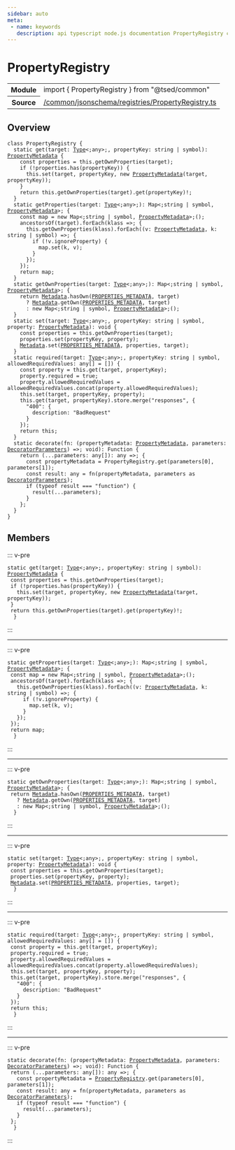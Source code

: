 ```yaml
---
sidebar: auto
meta:
 - name: keywords
   description: api typescript node.js documentation PropertyRegistry class
---
```

# PropertyRegistry <Badge text="Class" type="class"/>
<!-- Summary -->
<section class="symbol-info"><table class="is-full-width"><tbody><tr><th>Module</th><td><div class="lang-typescript"><span class="token keyword">import</span> { PropertyRegistry }&nbsp;<span class="token keyword">from</span>&nbsp;<span class="token string">"@tsed/common"</span></div></td></tr><tr><th>Source</th><td><a href="https://github.com/Romakita/ts-express-decorators/blob/v4.30.2/src//common/jsonschema/registries/PropertyRegistry.ts#L0-L0">/common/jsonschema/registries/PropertyRegistry.ts</a></td></tr></tbody></table></section>

<!-- Overview -->
## Overview


<pre><code class="typescript-lang "><span class="token keyword">class</span> PropertyRegistry <span class="token punctuation">{</span>
  <span class="token keyword">static</span> <span class="token function">get</span><span class="token punctuation">(</span>target<span class="token punctuation">:</span> <a href="/api/core/interfaces/Type.html"><span class="token">Type</span></a>&lt<span class="token punctuation">;</span><span class="token keyword">any</span>&gt<span class="token punctuation">;</span><span class="token punctuation">,</span> propertyKey<span class="token punctuation">:</span> <span class="token keyword">string</span> | symbol<span class="token punctuation">)</span><span class="token punctuation">:</span> <a href="/api/common/jsonschema/class/PropertyMetadata.html"><span class="token">PropertyMetadata</span></a> <span class="token punctuation">{</span>
    <span class="token keyword">const</span> properties<span class="token punctuation"> = </span>this.<span class="token function">getOwnProperties</span><span class="token punctuation">(</span>target<span class="token punctuation">)</span><span class="token punctuation">;</span>
    if <span class="token punctuation">(</span>!properties.<span class="token function">has</span><span class="token punctuation">(</span>propertyKey<span class="token punctuation">)</span><span class="token punctuation">)</span> <span class="token punctuation">{</span>
      this.<span class="token function">set</span><span class="token punctuation">(</span>target<span class="token punctuation">,</span> propertyKey<span class="token punctuation">,</span> new <span class="token function"><a href="/api/common/jsonschema/class/PropertyMetadata.html"><span class="token">PropertyMetadata</span></a></span><span class="token punctuation">(</span>target<span class="token punctuation">,</span> propertyKey<span class="token punctuation">)</span><span class="token punctuation">)</span><span class="token punctuation">;</span>
    <span class="token punctuation">}</span>
    return this.<span class="token function">getOwnProperties</span><span class="token punctuation">(</span>target<span class="token punctuation">)</span>.<span class="token function">get</span><span class="token punctuation">(</span>propertyKey<span class="token punctuation">)</span>!<span class="token punctuation">;</span>
  <span class="token punctuation">}</span>
  <span class="token keyword">static</span> <span class="token function">getProperties</span><span class="token punctuation">(</span>target<span class="token punctuation">:</span> <a href="/api/core/interfaces/Type.html"><span class="token">Type</span></a>&lt<span class="token punctuation">;</span><span class="token keyword">any</span>&gt<span class="token punctuation">;</span><span class="token punctuation">)</span><span class="token punctuation">:</span> Map&lt<span class="token punctuation">;</span><span class="token keyword">string</span> | symbol<span class="token punctuation">,</span> <a href="/api/common/jsonschema/class/PropertyMetadata.html"><span class="token">PropertyMetadata</span></a>&gt<span class="token punctuation">;</span> <span class="token punctuation">{</span>
    <span class="token keyword">const</span> map<span class="token punctuation"> = </span>new Map&lt<span class="token punctuation">;</span><span class="token keyword">string</span> | symbol<span class="token punctuation">,</span> <a href="/api/common/jsonschema/class/PropertyMetadata.html"><span class="token">PropertyMetadata</span></a>&gt<span class="token punctuation">;</span><span class="token punctuation">(</span><span class="token punctuation">)</span><span class="token punctuation">;</span>
    <span class="token function">ancestorsOf</span><span class="token punctuation">(</span>target<span class="token punctuation">)</span>.<span class="token function">forEach</span><span class="token punctuation">(</span>klass =&gt<span class="token punctuation">;</span> <span class="token punctuation">{</span>
      this.<span class="token function">getOwnProperties</span><span class="token punctuation">(</span>klass<span class="token punctuation">)</span>.<span class="token function">forEach</span><span class="token punctuation">(</span><span class="token punctuation">(</span>v<span class="token punctuation">:</span> <a href="/api/common/jsonschema/class/PropertyMetadata.html"><span class="token">PropertyMetadata</span></a><span class="token punctuation">,</span> k<span class="token punctuation">:</span> <span class="token keyword">string</span> | symbol<span class="token punctuation">)</span> =&gt<span class="token punctuation">;</span> <span class="token punctuation">{</span>
        if <span class="token punctuation">(</span>!v.ignoreProperty<span class="token punctuation">)</span> <span class="token punctuation">{</span>
          map.<span class="token function">set</span><span class="token punctuation">(</span>k<span class="token punctuation">,</span> v<span class="token punctuation">)</span><span class="token punctuation">;</span>
        <span class="token punctuation">}</span>
      <span class="token punctuation">}</span><span class="token punctuation">)</span><span class="token punctuation">;</span>
    <span class="token punctuation">}</span><span class="token punctuation">)</span><span class="token punctuation">;</span>
    return map<span class="token punctuation">;</span>
  <span class="token punctuation">}</span>
  <span class="token keyword">static</span> <span class="token function">getOwnProperties</span><span class="token punctuation">(</span>target<span class="token punctuation">:</span> <a href="/api/core/interfaces/Type.html"><span class="token">Type</span></a>&lt<span class="token punctuation">;</span><span class="token keyword">any</span>&gt<span class="token punctuation">;</span><span class="token punctuation">)</span><span class="token punctuation">:</span> Map&lt<span class="token punctuation">;</span><span class="token keyword">string</span> | symbol<span class="token punctuation">,</span> <a href="/api/common/jsonschema/class/PropertyMetadata.html"><span class="token">PropertyMetadata</span></a>&gt<span class="token punctuation">;</span> <span class="token punctuation">{</span>
    return <a href="/api/core/class/Metadata.html"><span class="token">Metadata</span></a>.<span class="token function">hasOwn</span><span class="token punctuation">(</span><a href="/api/common/converters/constants/PROPERTIES_METADATA.html"><span class="token">PROPERTIES_METADATA</span></a><span class="token punctuation">,</span> target<span class="token punctuation">)</span>
      ? <a href="/api/core/class/Metadata.html"><span class="token">Metadata</span></a>.<span class="token function">getOwn</span><span class="token punctuation">(</span><a href="/api/common/converters/constants/PROPERTIES_METADATA.html"><span class="token">PROPERTIES_METADATA</span></a><span class="token punctuation">,</span> target<span class="token punctuation">)</span>
      <span class="token punctuation">:</span> new Map&lt<span class="token punctuation">;</span><span class="token keyword">string</span> | symbol<span class="token punctuation">,</span> <a href="/api/common/jsonschema/class/PropertyMetadata.html"><span class="token">PropertyMetadata</span></a>&gt<span class="token punctuation">;</span><span class="token punctuation">(</span><span class="token punctuation">)</span><span class="token punctuation">;</span>
  <span class="token punctuation">}</span>
  <span class="token keyword">static</span> <span class="token function">set</span><span class="token punctuation">(</span>target<span class="token punctuation">:</span> <a href="/api/core/interfaces/Type.html"><span class="token">Type</span></a>&lt<span class="token punctuation">;</span><span class="token keyword">any</span>&gt<span class="token punctuation">;</span><span class="token punctuation">,</span> propertyKey<span class="token punctuation">:</span> <span class="token keyword">string</span> | symbol<span class="token punctuation">,</span> property<span class="token punctuation">:</span> <a href="/api/common/jsonschema/class/PropertyMetadata.html"><span class="token">PropertyMetadata</span></a><span class="token punctuation">)</span><span class="token punctuation">:</span> <span class="token keyword">void</span> <span class="token punctuation">{</span>
    <span class="token keyword">const</span> properties<span class="token punctuation"> = </span>this.<span class="token function">getOwnProperties</span><span class="token punctuation">(</span>target<span class="token punctuation">)</span><span class="token punctuation">;</span>
    properties.<span class="token function">set</span><span class="token punctuation">(</span>propertyKey<span class="token punctuation">,</span> property<span class="token punctuation">)</span><span class="token punctuation">;</span>
    <a href="/api/core/class/Metadata.html"><span class="token">Metadata</span></a>.<span class="token function">set</span><span class="token punctuation">(</span><a href="/api/common/converters/constants/PROPERTIES_METADATA.html"><span class="token">PROPERTIES_METADATA</span></a><span class="token punctuation">,</span> properties<span class="token punctuation">,</span> target<span class="token punctuation">)</span><span class="token punctuation">;</span>
  <span class="token punctuation">}</span>
  <span class="token keyword">static</span> <span class="token function">required</span><span class="token punctuation">(</span>target<span class="token punctuation">:</span> <a href="/api/core/interfaces/Type.html"><span class="token">Type</span></a>&lt<span class="token punctuation">;</span><span class="token keyword">any</span>&gt<span class="token punctuation">;</span><span class="token punctuation">,</span> propertyKey<span class="token punctuation">:</span> <span class="token keyword">string</span> | symbol<span class="token punctuation">,</span> allowedRequiredValues<span class="token punctuation">:</span> <span class="token keyword">any</span><span class="token punctuation">[</span><span class="token punctuation">]</span><span class="token punctuation"> = </span><span class="token punctuation">[</span><span class="token punctuation">]</span><span class="token punctuation">)</span> <span class="token punctuation">{</span>
    <span class="token keyword">const</span> property<span class="token punctuation"> = </span>this.<span class="token function">get</span><span class="token punctuation">(</span>target<span class="token punctuation">,</span> propertyKey<span class="token punctuation">)</span><span class="token punctuation">;</span>
    property.required<span class="token punctuation"> = </span>true<span class="token punctuation">;</span>
    property.allowedRequiredValues<span class="token punctuation"> = </span>allowedRequiredValues.<span class="token function">concat</span><span class="token punctuation">(</span>property.allowedRequiredValues<span class="token punctuation">)</span><span class="token punctuation">;</span>
    this.<span class="token function">set</span><span class="token punctuation">(</span>target<span class="token punctuation">,</span> propertyKey<span class="token punctuation">,</span> property<span class="token punctuation">)</span><span class="token punctuation">;</span>
    this.<span class="token function">get</span><span class="token punctuation">(</span>target<span class="token punctuation">,</span> propertyKey<span class="token punctuation">)</span>.store.<span class="token function">merge</span><span class="token punctuation">(</span>"responses"<span class="token punctuation">,</span> <span class="token punctuation">{</span>
      "400"<span class="token punctuation">:</span> <span class="token punctuation">{</span>
        description<span class="token punctuation">:</span> <span class="token string">"BadRequest"</span>
      <span class="token punctuation">}</span>
    <span class="token punctuation">}</span><span class="token punctuation">)</span><span class="token punctuation">;</span>
    return this<span class="token punctuation">;</span>
  <span class="token punctuation">}</span>
  <span class="token keyword">static</span> <span class="token function">decorate</span><span class="token punctuation">(</span>fn<span class="token punctuation">:</span> <span class="token punctuation">(</span>propertyMetadata<span class="token punctuation">:</span> <a href="/api/common/jsonschema/class/PropertyMetadata.html"><span class="token">PropertyMetadata</span></a><span class="token punctuation">,</span> parameters<span class="token punctuation">:</span> <a href="/api/core/interfaces/DecoratorParameters.html"><span class="token">DecoratorParameters</span></a><span class="token punctuation">)</span> =&gt<span class="token punctuation">;</span> <span class="token keyword">void</span><span class="token punctuation">)</span><span class="token punctuation">:</span> Function <span class="token punctuation">{</span>
    return <span class="token punctuation">(</span>...parameters<span class="token punctuation">:</span> <span class="token keyword">any</span><span class="token punctuation">[</span><span class="token punctuation">]</span><span class="token punctuation">)</span><span class="token punctuation">:</span> <span class="token keyword">any</span> =&gt<span class="token punctuation">;</span> <span class="token punctuation">{</span>
      <span class="token keyword">const</span> propertyMetadata<span class="token punctuation"> = </span>PropertyRegistry.<span class="token function">get</span><span class="token punctuation">(</span>parameters<span class="token punctuation">[</span>0<span class="token punctuation">]</span><span class="token punctuation">,</span> parameters<span class="token punctuation">[</span>1<span class="token punctuation">]</span><span class="token punctuation">)</span><span class="token punctuation">;</span>
      <span class="token keyword">const</span> result<span class="token punctuation">:</span> <span class="token keyword">any</span><span class="token punctuation"> = </span><span class="token function">fn</span><span class="token punctuation">(</span>propertyMetadata<span class="token punctuation">,</span> parameters <span class="token keyword">as</span> <a href="/api/core/interfaces/DecoratorParameters.html"><span class="token">DecoratorParameters</span></a><span class="token punctuation">)</span><span class="token punctuation">;</span>
      if <span class="token punctuation">(</span>typeof result === <span class="token string">"function"</span><span class="token punctuation">)</span> <span class="token punctuation">{</span>
        <span class="token function">result</span><span class="token punctuation">(</span>...parameters<span class="token punctuation">)</span><span class="token punctuation">;</span>
      <span class="token punctuation">}</span>
    <span class="token punctuation">}</span><span class="token punctuation">;</span>
  <span class="token punctuation">}</span>
<span class="token punctuation">}</span></code></pre>



<!-- Members -->




## Members


::: v-pre

<div class="method-overview">
<pre><code class="typescript-lang "><span class="token keyword">static</span> <span class="token function">get</span><span class="token punctuation">(</span>target<span class="token punctuation">:</span> <a href="/api/core/interfaces/Type.html"><span class="token">Type</span></a>&lt<span class="token punctuation">;</span><span class="token keyword">any</span>&gt<span class="token punctuation">;</span><span class="token punctuation">,</span> propertyKey<span class="token punctuation">:</span> <span class="token keyword">string</span> | symbol<span class="token punctuation">)</span><span class="token punctuation">:</span> <a href="/api/common/jsonschema/class/PropertyMetadata.html"><span class="token">PropertyMetadata</span></a> <span class="token punctuation">{</span>
 <span class="token keyword">const</span> properties<span class="token punctuation"> = </span>this.<span class="token function">getOwnProperties</span><span class="token punctuation">(</span>target<span class="token punctuation">)</span><span class="token punctuation">;</span>
 if <span class="token punctuation">(</span>!properties.<span class="token function">has</span><span class="token punctuation">(</span>propertyKey<span class="token punctuation">)</span><span class="token punctuation">)</span> <span class="token punctuation">{</span>
   this.<span class="token function">set</span><span class="token punctuation">(</span>target<span class="token punctuation">,</span> propertyKey<span class="token punctuation">,</span> new <span class="token function"><a href="/api/common/jsonschema/class/PropertyMetadata.html"><span class="token">PropertyMetadata</span></a></span><span class="token punctuation">(</span>target<span class="token punctuation">,</span> propertyKey<span class="token punctuation">)</span><span class="token punctuation">)</span><span class="token punctuation">;</span>
 <span class="token punctuation">}</span>
 return this.<span class="token function">getOwnProperties</span><span class="token punctuation">(</span>target<span class="token punctuation">)</span>.<span class="token function">get</span><span class="token punctuation">(</span>propertyKey<span class="token punctuation">)</span>!<span class="token punctuation">;</span>
  <span class="token punctuation">}</span></code></pre>

</div>



:::



***



::: v-pre

<div class="method-overview">
<pre><code class="typescript-lang "><span class="token keyword">static</span> <span class="token function">getProperties</span><span class="token punctuation">(</span>target<span class="token punctuation">:</span> <a href="/api/core/interfaces/Type.html"><span class="token">Type</span></a>&lt<span class="token punctuation">;</span><span class="token keyword">any</span>&gt<span class="token punctuation">;</span><span class="token punctuation">)</span><span class="token punctuation">:</span> Map&lt<span class="token punctuation">;</span><span class="token keyword">string</span> | symbol<span class="token punctuation">,</span> <a href="/api/common/jsonschema/class/PropertyMetadata.html"><span class="token">PropertyMetadata</span></a>&gt<span class="token punctuation">;</span> <span class="token punctuation">{</span>
 <span class="token keyword">const</span> map<span class="token punctuation"> = </span>new Map&lt<span class="token punctuation">;</span><span class="token keyword">string</span> | symbol<span class="token punctuation">,</span> <a href="/api/common/jsonschema/class/PropertyMetadata.html"><span class="token">PropertyMetadata</span></a>&gt<span class="token punctuation">;</span><span class="token punctuation">(</span><span class="token punctuation">)</span><span class="token punctuation">;</span>
 <span class="token function">ancestorsOf</span><span class="token punctuation">(</span>target<span class="token punctuation">)</span>.<span class="token function">forEach</span><span class="token punctuation">(</span>klass =&gt<span class="token punctuation">;</span> <span class="token punctuation">{</span>
   this.<span class="token function">getOwnProperties</span><span class="token punctuation">(</span>klass<span class="token punctuation">)</span>.<span class="token function">forEach</span><span class="token punctuation">(</span><span class="token punctuation">(</span>v<span class="token punctuation">:</span> <a href="/api/common/jsonschema/class/PropertyMetadata.html"><span class="token">PropertyMetadata</span></a><span class="token punctuation">,</span> k<span class="token punctuation">:</span> <span class="token keyword">string</span> | symbol<span class="token punctuation">)</span> =&gt<span class="token punctuation">;</span> <span class="token punctuation">{</span>
     if <span class="token punctuation">(</span>!v.ignoreProperty<span class="token punctuation">)</span> <span class="token punctuation">{</span>
       map.<span class="token function">set</span><span class="token punctuation">(</span>k<span class="token punctuation">,</span> v<span class="token punctuation">)</span><span class="token punctuation">;</span>
     <span class="token punctuation">}</span>
   <span class="token punctuation">}</span><span class="token punctuation">)</span><span class="token punctuation">;</span>
 <span class="token punctuation">}</span><span class="token punctuation">)</span><span class="token punctuation">;</span>
 return map<span class="token punctuation">;</span>
  <span class="token punctuation">}</span></code></pre>

</div>



:::



***



::: v-pre

<div class="method-overview">
<pre><code class="typescript-lang "><span class="token keyword">static</span> <span class="token function">getOwnProperties</span><span class="token punctuation">(</span>target<span class="token punctuation">:</span> <a href="/api/core/interfaces/Type.html"><span class="token">Type</span></a>&lt<span class="token punctuation">;</span><span class="token keyword">any</span>&gt<span class="token punctuation">;</span><span class="token punctuation">)</span><span class="token punctuation">:</span> Map&lt<span class="token punctuation">;</span><span class="token keyword">string</span> | symbol<span class="token punctuation">,</span> <a href="/api/common/jsonschema/class/PropertyMetadata.html"><span class="token">PropertyMetadata</span></a>&gt<span class="token punctuation">;</span> <span class="token punctuation">{</span>
 return <a href="/api/core/class/Metadata.html"><span class="token">Metadata</span></a>.<span class="token function">hasOwn</span><span class="token punctuation">(</span><a href="/api/common/converters/constants/PROPERTIES_METADATA.html"><span class="token">PROPERTIES_METADATA</span></a><span class="token punctuation">,</span> target<span class="token punctuation">)</span>
   ? <a href="/api/core/class/Metadata.html"><span class="token">Metadata</span></a>.<span class="token function">getOwn</span><span class="token punctuation">(</span><a href="/api/common/converters/constants/PROPERTIES_METADATA.html"><span class="token">PROPERTIES_METADATA</span></a><span class="token punctuation">,</span> target<span class="token punctuation">)</span>
   <span class="token punctuation">:</span> new Map&lt<span class="token punctuation">;</span><span class="token keyword">string</span> | symbol<span class="token punctuation">,</span> <a href="/api/common/jsonschema/class/PropertyMetadata.html"><span class="token">PropertyMetadata</span></a>&gt<span class="token punctuation">;</span><span class="token punctuation">(</span><span class="token punctuation">)</span><span class="token punctuation">;</span>
  <span class="token punctuation">}</span></code></pre>

</div>



:::



***



::: v-pre

<div class="method-overview">
<pre><code class="typescript-lang "><span class="token keyword">static</span> <span class="token function">set</span><span class="token punctuation">(</span>target<span class="token punctuation">:</span> <a href="/api/core/interfaces/Type.html"><span class="token">Type</span></a>&lt<span class="token punctuation">;</span><span class="token keyword">any</span>&gt<span class="token punctuation">;</span><span class="token punctuation">,</span> propertyKey<span class="token punctuation">:</span> <span class="token keyword">string</span> | symbol<span class="token punctuation">,</span> property<span class="token punctuation">:</span> <a href="/api/common/jsonschema/class/PropertyMetadata.html"><span class="token">PropertyMetadata</span></a><span class="token punctuation">)</span><span class="token punctuation">:</span> <span class="token keyword">void</span> <span class="token punctuation">{</span>
 <span class="token keyword">const</span> properties<span class="token punctuation"> = </span>this.<span class="token function">getOwnProperties</span><span class="token punctuation">(</span>target<span class="token punctuation">)</span><span class="token punctuation">;</span>
 properties.<span class="token function">set</span><span class="token punctuation">(</span>propertyKey<span class="token punctuation">,</span> property<span class="token punctuation">)</span><span class="token punctuation">;</span>
 <a href="/api/core/class/Metadata.html"><span class="token">Metadata</span></a>.<span class="token function">set</span><span class="token punctuation">(</span><a href="/api/common/converters/constants/PROPERTIES_METADATA.html"><span class="token">PROPERTIES_METADATA</span></a><span class="token punctuation">,</span> properties<span class="token punctuation">,</span> target<span class="token punctuation">)</span><span class="token punctuation">;</span>
  <span class="token punctuation">}</span></code></pre>

</div>



:::



***



::: v-pre

<div class="method-overview">
<pre><code class="typescript-lang "><span class="token keyword">static</span> <span class="token function">required</span><span class="token punctuation">(</span>target<span class="token punctuation">:</span> <a href="/api/core/interfaces/Type.html"><span class="token">Type</span></a>&lt<span class="token punctuation">;</span><span class="token keyword">any</span>&gt<span class="token punctuation">;</span><span class="token punctuation">,</span> propertyKey<span class="token punctuation">:</span> <span class="token keyword">string</span> | symbol<span class="token punctuation">,</span> allowedRequiredValues<span class="token punctuation">:</span> <span class="token keyword">any</span><span class="token punctuation">[</span><span class="token punctuation">]</span><span class="token punctuation"> = </span><span class="token punctuation">[</span><span class="token punctuation">]</span><span class="token punctuation">)</span> <span class="token punctuation">{</span>
 <span class="token keyword">const</span> property<span class="token punctuation"> = </span>this.<span class="token function">get</span><span class="token punctuation">(</span>target<span class="token punctuation">,</span> propertyKey<span class="token punctuation">)</span><span class="token punctuation">;</span>
 property.required<span class="token punctuation"> = </span>true<span class="token punctuation">;</span>
 property.allowedRequiredValues<span class="token punctuation"> = </span>allowedRequiredValues.<span class="token function">concat</span><span class="token punctuation">(</span>property.allowedRequiredValues<span class="token punctuation">)</span><span class="token punctuation">;</span>
 this.<span class="token function">set</span><span class="token punctuation">(</span>target<span class="token punctuation">,</span> propertyKey<span class="token punctuation">,</span> property<span class="token punctuation">)</span><span class="token punctuation">;</span>
 this.<span class="token function">get</span><span class="token punctuation">(</span>target<span class="token punctuation">,</span> propertyKey<span class="token punctuation">)</span>.store.<span class="token function">merge</span><span class="token punctuation">(</span>"responses"<span class="token punctuation">,</span> <span class="token punctuation">{</span>
   "400"<span class="token punctuation">:</span> <span class="token punctuation">{</span>
     description<span class="token punctuation">:</span> <span class="token string">"BadRequest"</span>
   <span class="token punctuation">}</span>
 <span class="token punctuation">}</span><span class="token punctuation">)</span><span class="token punctuation">;</span>
 return this<span class="token punctuation">;</span>
  <span class="token punctuation">}</span></code></pre>

</div>



:::



***



::: v-pre

<div class="method-overview">
<pre><code class="typescript-lang "><span class="token keyword">static</span> <span class="token function">decorate</span><span class="token punctuation">(</span>fn<span class="token punctuation">:</span> <span class="token punctuation">(</span>propertyMetadata<span class="token punctuation">:</span> <a href="/api/common/jsonschema/class/PropertyMetadata.html"><span class="token">PropertyMetadata</span></a><span class="token punctuation">,</span> parameters<span class="token punctuation">:</span> <a href="/api/core/interfaces/DecoratorParameters.html"><span class="token">DecoratorParameters</span></a><span class="token punctuation">)</span> =&gt<span class="token punctuation">;</span> <span class="token keyword">void</span><span class="token punctuation">)</span><span class="token punctuation">:</span> Function <span class="token punctuation">{</span>
 return <span class="token punctuation">(</span>...parameters<span class="token punctuation">:</span> <span class="token keyword">any</span><span class="token punctuation">[</span><span class="token punctuation">]</span><span class="token punctuation">)</span><span class="token punctuation">:</span> <span class="token keyword">any</span> =&gt<span class="token punctuation">;</span> <span class="token punctuation">{</span>
   <span class="token keyword">const</span> propertyMetadata<span class="token punctuation"> = </span><a href="/api/common/jsonschema/registries/PropertyRegistry.html"><span class="token">PropertyRegistry</span></a>.<span class="token function">get</span><span class="token punctuation">(</span>parameters<span class="token punctuation">[</span>0<span class="token punctuation">]</span><span class="token punctuation">,</span> parameters<span class="token punctuation">[</span>1<span class="token punctuation">]</span><span class="token punctuation">)</span><span class="token punctuation">;</span>
   <span class="token keyword">const</span> result<span class="token punctuation">:</span> <span class="token keyword">any</span><span class="token punctuation"> = </span><span class="token function">fn</span><span class="token punctuation">(</span>propertyMetadata<span class="token punctuation">,</span> parameters <span class="token keyword">as</span> <a href="/api/core/interfaces/DecoratorParameters.html"><span class="token">DecoratorParameters</span></a><span class="token punctuation">)</span><span class="token punctuation">;</span>
   if <span class="token punctuation">(</span>typeof result === <span class="token string">"function"</span><span class="token punctuation">)</span> <span class="token punctuation">{</span>
     <span class="token function">result</span><span class="token punctuation">(</span>...parameters<span class="token punctuation">)</span><span class="token punctuation">;</span>
   <span class="token punctuation">}</span>
 <span class="token punctuation">}</span><span class="token punctuation">;</span>
  <span class="token punctuation">}</span></code></pre>

</div>



:::